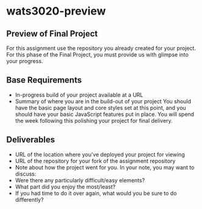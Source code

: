 # wats3020-preview
## Preview of Final Project
For this assignment use the repository you already created for your project.  
For this phase of the Final Project, you must provide us with glimpse into your progress.

## Base Requirements
* In-progress build of your project available at a URL
* Summary of where you are in the build-out of your project
You should have the basic page layout and core styles set at this point, and you should have your basic JavaScript features put in place. You will spend the week following this polishing your project for final delivery.

## Deliverables
* URL of the location where you've deployed your project for viewing
* URL of the repository for your fork of the assignment repository
* Note about how the project went for you. In your note, you may want to discuss:
* Were there any particularly difficult/easy elements?
* What part did you enjoy the most/least?
* If you had time to do it over again, what would you be sure to do differently?

